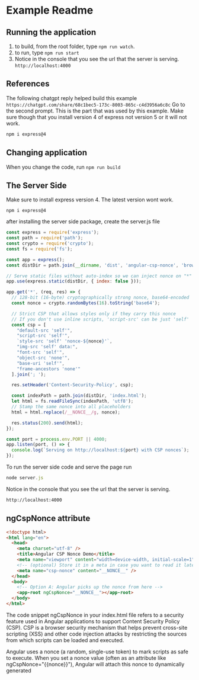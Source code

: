 # Example Readme

## Running the application
1. to build, from the root folder, type ```npm run watch```.
2. to run, type ```npm run start``` 
3. Notice in the console that you see the url that the server is serving. ```http://localhost:4000```

## References
The following chatgpt reply helped build this example
```https://chatgpt.com/share/68c1bec5-173c-8003-865c-c4d3956a6c8c```
Go to the second prompt.   This is the part that was used by this example.  Make sure though that you install version 4 of express not version 5 or it will not work.
```bash
npm i express@4
```

## Changing application
When you change the code, run ```npm run build```

## The Server Side
Make sure to install express version 4.  The latest version wont work.
```
npm i express@4
```
after installing the server side package, create the server.js file
```javascript
const express = require('express');
const path = require('path');
const crypto = require('crypto');
const fs = require('fs');

const app = express();
const distDir = path.join(__dirname, 'dist', 'angular-csp-nonce', 'browser');

// Serve static files without auto-index so we can inject nonce on "*"
app.use(express.static(distDir, { index: false }));

app.get('*', (req, res) => {
  // 128-bit (16-byte) cryptographically strong nonce, base64-encoded
  const nonce = crypto.randomBytes(16).toString('base64');

  // Strict CSP that allows styles only if they carry this nonce
  // If you don't use inline scripts, 'script-src' can be just 'self'
  const csp = [
    "default-src 'self'",
    "script-src 'self'",
    `style-src 'self' 'nonce-${nonce}'`,
    "img-src 'self' data:",
    "font-src 'self'",
    "object-src 'none'",
    "base-uri 'self'",
    "frame-ancestors 'none'"
  ].join('; ');

  res.setHeader('Content-Security-Policy', csp);

  const indexPath = path.join(distDir, 'index.html');
  let html = fs.readFileSync(indexPath, 'utf8');
  // Stamp the same nonce into all placeholders
  html = html.replace(/__NONCE__/g, nonce);

  res.status(200).send(html);
});

const port = process.env.PORT || 4000;
app.listen(port, () => {
  console.log(`Serving on http://localhost:${port} with CSP nonces`);
});

```
To run the server side code and serve the page run
```javascript
node server.js
```
Notice in the console that you see the url that the server is serving.
```bash
http://localhost:4000
```
## ngCspNonce attribute

```html
<!doctype html>
<html lang="en">
  <head>
    <meta charset="utf-8" />
    <title>Angular CSP Nonce Demo</title>
    <meta name="viewport" content="width=device-width, initial-scale=1" />
    <!-- (optional) Store it in a meta in case you want to read it later -->
    <meta name="csp-nonce" content="__NONCE__" />
  </head>
  <body>
    <!-- Option A: Angular picks up the nonce from here -->
    <app-root ngCspNonce="__NONCE__"></app-root>
  </body>
</html>
```
The code snippet ngCspNonce in your index.html file refers to a security feature used in Angular applications to support Content Security Policy (CSP). CSP is a browser security mechanism that helps prevent cross-site scripting (XSS) and other code injection attacks by restricting the sources from which scripts can be loaded and executed.

Angular uses a nonce (a random, single-use token) to mark scripts as safe to execute. When you set a nonce value (often as an attribute like ngCspNonce="{{nonce}}"), Angular will attach this nonce to dynamically generated <script> tags, allowing them to run even under strict CSP rules. This is especially important in environments where inline scripts are blocked by default.

In summary, ngCspNonce is a mechanism for integrating Angular with CSP by ensuring that Angular-generated scripts are allowed to execute, improving your application's security posture. If you see this in your index.html, it means your project is likely configured to work with CSP, and you should ensure the nonce value is securely generated and passed to Angular during runtime.